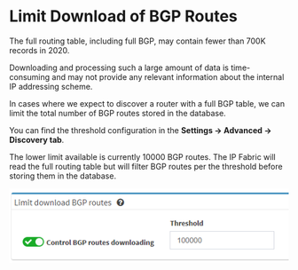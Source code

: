 # Limit Download of BGP Routes

The full routing table, including full BGP, may contain fewer than 700K
records in 2020.

Downloading and processing such a large amount of data
is time-consuming and may not provide any relevant information about the
internal IP addressing scheme.  

In cases where we expect to discover a router with a full BGP table, we
can limit the total number of BGP routes stored in the database.

You can find the threshold configuration in the **Settings → Advanced →
Discovery tab**.

The lower limit available is currently 10000 BGP routes. The IP Fabric
will read the full routing table but will filter BGP routes per the
threshold before storing them in the database.

![Limit Download of BGP Routes](./limit-bgp-routes.png "Limit Download of BGP Routes")


